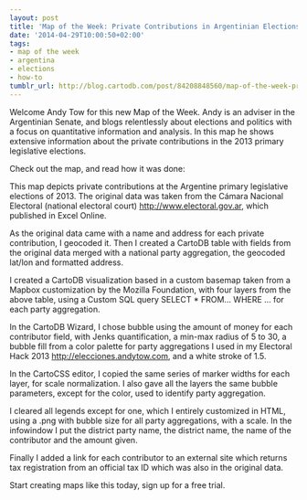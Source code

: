 ```yaml
---
layout: post
title: 'Map of the Week: Private Contributions in Argentinian Elections'
date: '2014-04-29T10:00:50+02:00'
tags:
- map of the week
- argentina
- elections
- how-to
tumblr_url: http://blog.cartodb.com/post/84208848560/map-of-the-week-private-contributions-in-argentinian
---
```

Welcome Andy Tow for this new Map of the Week. Andy is an adviser in the Argentinian Senate, and blogs relentlessly about elections and politics with a focus on quantitative information and analysis. In this map he shows extensive information about the private contributions in the 2013 primary legislative elections.

Check out the map, and read how it was done:

This map depicts private contributions at the Argentine primary legislative elections of 2013. The original data was taken from the Cámara Nacional Electoral (national electoral court) http://www.electoral.gov.ar, which published in Excel Online.



As the original data came with a name and address for each private contribution, I geocoded it. Then I created a CartoDB table with fields from the original data merged with a national party aggregation, the geocoded lat/lon and formatted address.



I created a CartoDB visualization based in a custom basemap taken from a Mapbox customization by the Mozilla Foundation, with four layers from the above table, using a Custom SQL query SELECT * FROM… WHERE … for each party aggregation.



In the CartoDB Wizard, I chose bubble using the amount of money for each contributor field, with Jenks quantification, a min-max radius of 5 to 30, a bubble fill from a color palette for party aggregations I used in my Electoral Hack 2013 http://elecciones.andytow.com, and a white stroke of 1.5.



In the CartoCSS editor, I copied the same series of marker widths for each layer, for scale normalization. I also gave all the layers the same bubble parameters, except for the color, used to identify party aggregation.



I cleared all legends except for one, which I entirely customized in HTML, using a .png with bubble size for all party aggregations, with a scale. In the infowindow I put the district party name, the district name, the name of the contributor and the amount given.



Finally I added a link for each contributor to an external site which returns tax registration from an official tax ID which was also in the original data.



Start creating maps like this today, sign up for a free trial.
